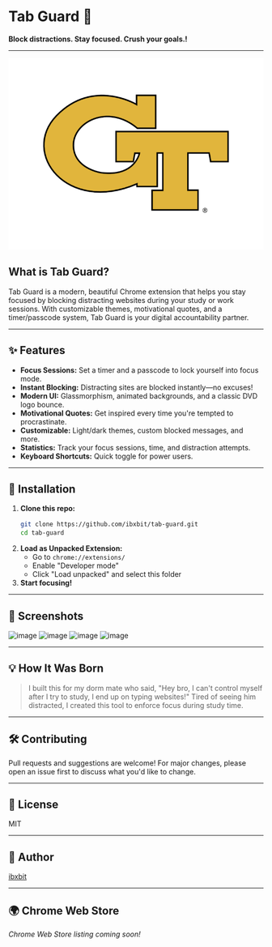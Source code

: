 # Tab Guard 🔐 
 
**Block distractions. Stay focused. Crush your goals.!**  
 
---        
   
![Tab Guard Logo](assets/tab-guard-logo.png) 
 
## What is Tab Guard?
Tab Guard is a modern, beautiful Chrome extension that helps you stay focused by blocking distracting websites during your study or work sessions. With customizable themes, motivational quotes, and a timer/passcode system, Tab Guard is your digital accountability partner.
  
---        
       
## ✨ Features    
- **Focus Sessions:** Set a timer and a passcode to lock yourself into focus mode.  
- **Instant Blocking:** Distracting sites are blocked instantly—no excuses! 
- **Modern UI:** Glassmorphism, animated backgrounds, and a classic DVD logo bounce.
- **Motivational Quotes:** Get inspired every time you're tempted to procrastinate.
- **Customizable:** Light/dark themes, custom blocked messages, and more. 
- **Statistics:** Track your focus sessions, time, and distraction attempts.
- **Keyboard Shortcuts:** Quick toggle for power users.
 
---
  
 
## 🚀 Installation 
1. **Clone this repo:** 
   ```bash
   git clone https://github.com/ibxbit/tab-guard.git 
   cd tab-guard 
   ```
2. **Load as Unpacked Extension:**
   - Go to `chrome://extensions/`
   - Enable "Developer mode"
   - Click "Load unpacked" and select this folder
3. **Start focusing!**

---

## 📸 Screenshots
![image](https://github.com/user-attachments/assets/d269cbd9-06c6-4d85-9636-560894b2640a)
![image](https://github.com/user-attachments/assets/e1bd22b3-7dbb-46cf-97c1-4cc4371e3e4e)
![image](https://github.com/user-attachments/assets/ca94637d-2216-4274-9c1f-cb78446b0737)
![image](https://github.com/user-attachments/assets/dcd55868-e5d7-4c89-a6cb-915745d6d231)



---

## 💡 How It Was Born
> I built this for my dorm mate who said, "Hey bro, I can't control myself after I try to study, I end up on typing websites!" Tired of seeing him distracted, I created this tool to enforce focus during study time.

---

## 🛠️ Contributing 
Pull requests and suggestions are welcome! For major changes, please open an issue first to discuss what you'd like to change.

---

## 📄 License
MIT

---

## 👤 Author
[ibxbit](https://github.com/ibxbit)

---

## 🌍 Chrome Web Store
_Chrome Web Store listing coming soon!_
